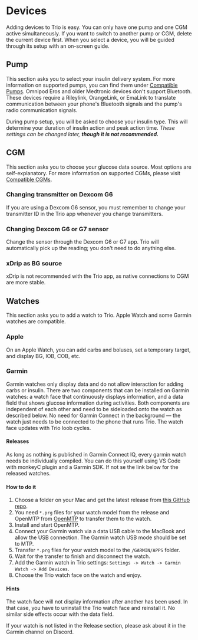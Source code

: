 # Devices
Adding devices to Trio is easy. You can only have one pump and one CGM active simultaneously. If you want to switch to another pump or CGM, delete the current device first. When you select a device, you will be guided through its setup with an on-screen guide.

## Pump
This section asks you to select your insulin delivery system. For more information on supported pumps, you can find them under [Compatible Pumps](../Getting-Started/pump.md). Omnipod Eros and older Medtronic devices don't support Bluetooth. These devices require a Rileylink, OrangeLink, or EmaLink to translate communication between your phone's Bluetooth signals and the pump's radio communication signals.

During pump setup, you will be asked to choose your insulin type. This will determine your duration of insulin action and peak action time. <i>These settings can be changed later, <b>though it is not recommended.</i></b>

## CGM
This section asks you to choose your glucose data source. Most options are self-explanatory. For more information on supported CGMs, please visit [Compatible CGMs](../settings/devices/cgm.md).

### Changing transmitter on Dexcom G6

If you are using a Dexcom G6 sensor, you must remember to change your transmitter ID in the Trio app whenever you change transmitters.

### Changing Dexcom G6 or G7 sensor

Change the sensor through the Dexcom G6 or G7 app. Trio will automatically pick up the reading; you don't need to do anything else.

### xDrip as BG source

xDrip is not recommended with the Trio app, as native connections to CGM are more stable.

## Watches
This section asks you to add a watch to Trio. Apple Watch and some Garmin watches are compatible.

### Apple
On an Apple Watch, you can add carbs and boluses, set a temporary target, and display BG, IOB, COB, etc.

### Garmin
Garmin watches only display data and do not allow interaction for adding carbs or insulin. There are two components that can be installed on Garmin watches: a watch face that continuously displays information, and a data field that shows glucose information during activities. Both components are independent of each other and need to be sideloaded onto the watch as described below. No need for Garmin Connect in the background — the watch just needs to be connected to the phone that runs Trio. The watch face updates with Trio loob cycles.

#### Releases
As long as nothing is published in Garmin Connect IQ, every garmin watch needs be individually compiled. You can do this yourself using VS Code with monkeyC plugin and a Garmin SDK. If not se the link below for the released watches.

#### How to do it
1. Choose a folder on your Mac and get the latest release from [this GitHub repo](https://github.com/mountrcg/garminWatch).
2. You need `*.prg` files for your watch model from the release and OpenMTP from [OpenMTP](https://openmtp.ganeshrvel.com) to transfer them to the watch.
3. Install and start OpenMTP.
4. Connect your Garmin watch via a data USB cable to the MacBook and allow the USB connection. The Garmin watch USB mode should be set to MTP.
5. Transfer `*.prg` files for your watch model to the `/GARMIN/APPS` folder.
6. Wait for the transfer to finish and disconnect the watch.
7. Add the Garmin watch in Trio settings: `Settings -> Watch -> Garmin Watch -> Add Devices`.
8. Choose the Trio watch face on the watch and enjoy.

#### Hints
The watch face will not display information after another has been used. In that case, you have to uninstall the Trio watch face and reinstall it. No similar side effects occur with the data field.

If your watch is not listed in the Release section, please ask about it in the Garmin channel on Discord.
